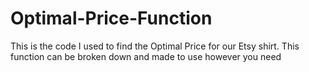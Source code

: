 # Optimal-Price-Function
This is the code I used to find the Optimal Price for our Etsy shirt.  This function can be broken down and made to use however you need
